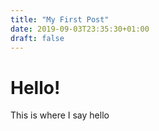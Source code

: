 ```yaml
---
title: "My First Post"
date: 2019-09-03T23:35:30+01:00
draft: false
---
```


# Hello!

This is where I say hello

